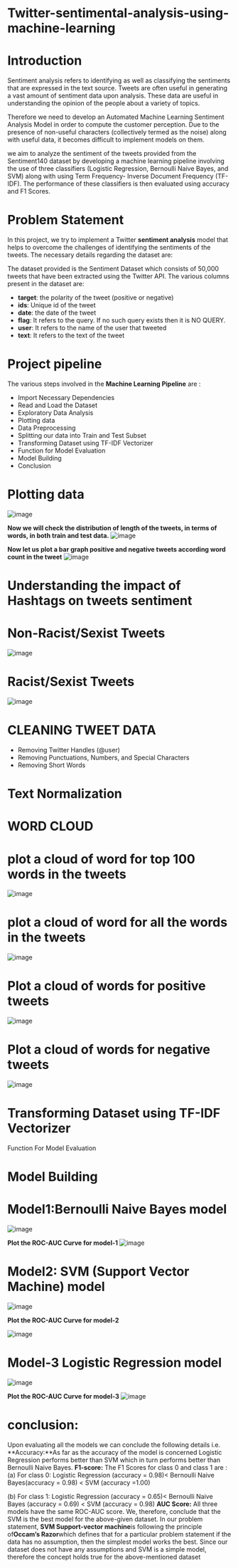 # Twitter-sentimental-analysis-using-machine-learning
# **Introduction**
Sentiment analysis refers to identifying as well as classifying the sentiments that are expressed in the text source. Tweets are often useful in generating a vast amount of sentiment data upon analysis. These data are useful in understanding the opinion of the people about a variety of topics.

Therefore we need to develop an Automated Machine Learning Sentiment Analysis Model in order to compute the customer perception. Due to the presence of non-useful characters (collectively termed as the noise) along with useful data, it becomes difficult to implement models on them.

we aim to analyze the sentiment of the tweets provided from the Sentiment140 dataset by developing a machine learning pipeline involving the use of three classifiers (Logistic Regression, Bernoulli Naive Bayes, and SVM) along with using Term Frequency- Inverse Document Frequency (TF-IDF). The performance of these classifiers is then evaluated using accuracy and F1 Scores.

# **Problem Statement**
In this project, we try to implement a Twitter **sentiment analysis** model that helps to overcome the challenges of identifying the sentiments of the tweets. The necessary details regarding the dataset are:

The dataset provided is the Sentiment Dataset which consists of 50,000 tweets that have been extracted using the Twitter API. The various columns present in the dataset are:

* **target**: the polarity of the tweet (positive or negative)
* **ids**: Unique id of the tweet
* **date**: the date of the tweet
* **flag**: It refers to the query. If no such query exists then it is NO QUERY.
* **user**: It refers to the name of the user that tweeted
* **text**: It refers to the text of the tweet


# **Project pipeline**

The various steps involved in the **Machine Learning Pipeline** are :

* Import Necessary Dependencies
* Read and Load the Dataset
* Exploratory Data Analysis
* Plotting data
* Data Preprocessing
* Splitting our data into Train and Test Subset
* Transforming Dataset using TF-IDF Vectorizer
* Function for Model Evaluation
* Model Building
* Conclusion


# **Plotting data**
![image](https://user-images.githubusercontent.com/103111784/179452364-d8239eaa-4d79-4942-ae1a-88e4c04ab3a7.png)

**Now we will check the distribution of length of the tweets, in terms of words, in both train and test data.**
![image](https://user-images.githubusercontent.com/103111784/179452450-e74a97de-84dd-433b-92ab-c3a2a1628a61.png)

**Now let us plot a bar graph positive and negative tweets according word count in the tweet**
![image](https://user-images.githubusercontent.com/103111784/179452499-cc6e8f05-bb42-475c-8d85-6002f580329d.png)

# **Understanding the impact of Hashtags on tweets sentiment**
# **Non-Racist/Sexist Tweets**
![image](https://user-images.githubusercontent.com/103111784/179452605-d7b94e9b-5d1e-4260-974b-3f0727ee07f4.png)
      
# **Racist/Sexist Tweets**
![image](https://user-images.githubusercontent.com/103111784/179452716-9f95a4a1-3bed-44b1-8ec0-3966acc6c7cd.png)
      
# **CLEANING TWEET DATA**

  * Removing Twitter Handles (@user)
  * Removing Punctuations, Numbers, and Special Characters
  * Removing Short Words
      	
# **Text Normalization**

# **WORD CLOUD**
# **plot a cloud of word for top 100 words in the tweets**
![image](https://user-images.githubusercontent.com/103111784/179453114-f4649f4a-1b61-4699-b92e-530862b2247d.png)

# **plot a cloud of word for all the words in the tweets**
![image](https://user-images.githubusercontent.com/103111784/179453159-c7aa41f2-3724-46f5-97ee-f537e910c412.png)

# **Plot a cloud of words for positive tweets**
![image](https://user-images.githubusercontent.com/103111784/179453235-58182848-33a6-42d7-a8fc-fc2d9ca7e160.png)

  
# **Plot a cloud of words for negative tweets**
![image](https://user-images.githubusercontent.com/103111784/179453303-aa38f922-7fed-41cd-8453-7cdb8db47f58.png)

# **Transforming Dataset using TF-IDF Vectorizer**
Function For Model Evaluation


# **Model Building**
# **Model1:Bernoulli Naive Bayes model**
![image](https://user-images.githubusercontent.com/103111784/179453579-be2e935e-f722-494c-84b8-ad3fdb795fc8.png)


**Plot the ROC-AUC Curve for model-1**
![image](https://user-images.githubusercontent.com/103111784/179453639-a1990814-33eb-454c-9c52-b5decc38a701.png)


# **Model2: SVM (Support Vector Machine) model**

![image](https://user-images.githubusercontent.com/103111784/179453799-83f5308b-d5c9-4f59-9d6c-efadd2346668.png)



**Plot the ROC-AUC Curve for model-2**

![image](https://user-images.githubusercontent.com/103111784/179453843-0b264574-f1b1-454e-8e7d-55af0ea714e6.png)



# **Model-3 Logistic Regression model**
![image](https://user-images.githubusercontent.com/103111784/179453898-3a40f4a8-48ed-4414-80e6-331fc64c1f74.png)


**Plot the ROC-AUC Curve for model-3**
![image](https://user-images.githubusercontent.com/103111784/179453930-5f8e149a-21d1-4101-bc97-ce46fe6b1b73.png)

      
# **conclusion:**
Upon evaluating all the models we can conclude the following details i.e.
**Accuracy:**As far as the accuracy of the model is concerned Logistic Regression performs better than SVM which in turn performs better than Bernoulli Naive Bayes. 
**F1-score:** The F1 Scores for class 0 and class 1 are :
(a) For class 0: Logistic Regression (accuracy = 0.98)< Bernoulli Naive Bayes(accuracy = 0.98) < SVM (accuracy =1.00)

(b) For class 1: Logistic Regression (accuracy = 0.65)< Bernoulli Naive Bayes (accuracy = 0.69) < SVM (accuracy = 0.98)
**AUC Score:** All three models have the same ROC-AUC score. 
We, therefore, conclude that the SVM is the best model for the above-given dataset.
In our problem statement, **SVM Support-vector machine**is following the principle of**Occam’s Razor**which defines that for a particular problem statement if the data has no assumption, then the simplest model works the best. Since our dataset does not have any assumptions and SVM is a simple model, therefore the concept holds true for the above-mentioned dataset



